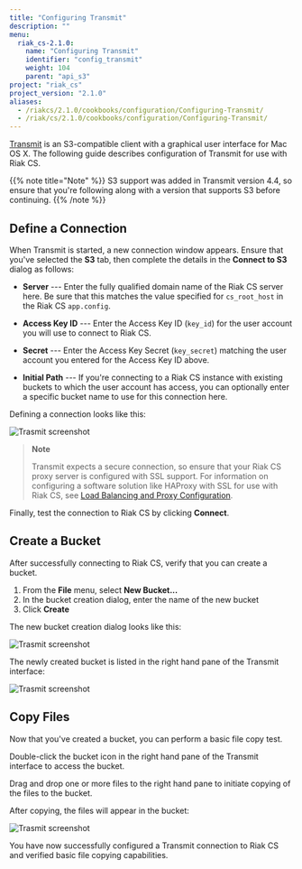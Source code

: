 ```yaml
---
title: "Configuring Transmit"
description: ""
menu:
  riak_cs-2.1.0:
    name: "Configuring Transmit"
    identifier: "config_transmit"
    weight: 104
    parent: "api_s3"
project: "riak_cs"
project_version: "2.1.0"
aliases:
  - /riakcs/2.1.0/cookbooks/configuration/Configuring-Transmit/
  - /riak/cs/2.1.0/cookbooks/configuration/Configuring-Transmit/
---
```


[Transmit](https://www.panic.com/transmit/) is an S3-compatible client with a
graphical user interface for Mac OS X. The following guide describes configuration of Transmit for use with Riak CS.

{{% note title="Note" %}}
S3 support was added in Transmit version 4.4, so ensure that you're following
along with a version that supports S3 before continuing.
{{% /note %}}

## Define a Connection

When Transmit is started, a new connection window appears. Ensure that you've
selected the **S3** tab, then complete the details in the **Connect to S3**
dialog as follows:

* **Server** --- Enter the fully qualified domain name of the Riak CS server here. Be sure that this matches the value specified for `cs_root_host` in the Riak CS `app.config`.

* **Access Key ID** --- Enter the Access Key ID (`key_id`) for the user account you will use to connect to Riak CS.

* **Secret** --- Enter the Access Key Secret (`key_secret`) matching the user account you entered for the Access Key ID above.

* **Initial Path** --- If you're connecting to a Riak CS instance with existing buckets to which the user account has access, you can optionally enter a specific bucket name to use for this connection here.

Defining a connection looks like this:

![Trasmit screenshot]({{<baseurl>}}images/riak_cs_transmit0.jpg)

> **Note**
>
> Transmit expects a secure connection, so ensure that your Riak CS proxy server is configured with SSL support. For information on configuring a software solution like HAProxy with SSL for use with Riak CS, see [Load Balancing and Proxy Configuration]({{<baseurl>}}riak/cs/2.1.0/cookbooks/configuration/load-balancing-proxy).

Finally, test the connection to Riak CS by clicking **Connect**.

## Create a Bucket

After successfully connecting to Riak CS, verify that you can create a bucket.

1. From the **File** menu, select **New Bucket...**
2. In the bucket creation dialog, enter the name of the new bucket
3. Click **Create**

The new bucket creation dialog looks like this:

![Trasmit screenshot]({{<baseurl>}}images/riak_cs_transmit1.jpg)

The newly created bucket is listed in the right hand pane of the Transmit interface:

![Trasmit screenshot]({{<baseurl>}}images/riak_cs_transmit2.jpg)

## Copy Files

Now that you've created a bucket, you can perform a basic file copy test.

Double-click the bucket icon in the right hand pane of the Transmit interface
to access the bucket.

Drag and drop one or more files to the right hand pane to initiate
copying of the files to the bucket.

After copying, the files will appear in the bucket:

![Trasmit screenshot]({{<baseurl>}}images/riak_cs_transmit3.jpg)

You have now successfully configured a Transmit connection to Riak CS and
verified basic file copying capabilities.
